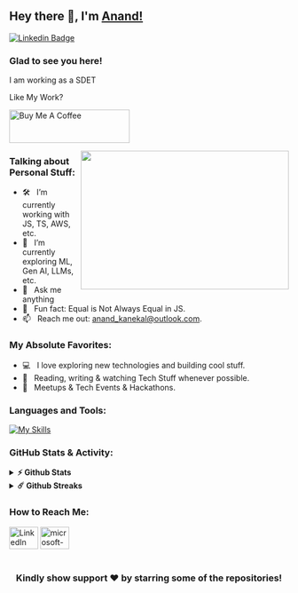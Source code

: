 ## Hey there 👋, I'm [Anand!](https://github.com/anand-kanekal/)

[![Linkedin Badge](https://img.shields.io/badge/-LinkedIn-0e76a8?style=flat-square&logo=Linkedin&logoColor=white)](https://linkedin.com/in/anand-kanekal)

### Glad to see you here!

I am working as a SDET

Like My Work?

<a href="https://www.buymeacoffee.com/iampavangandhi" target="_blank"><img src="https://cdn.buymeacoffee.com/buttons/v2/default-yellow.png" alt="Buy Me A Coffee" height="60px" width="217px" ></a>

<img align="right" height="250" width="375" alt="" src="https://www.animationliberty.com/assets/images/sm-video.gif" />

### Talking about Personal Stuff:

- 🛠 &nbsp; I’m currently working with JS, TS, AWS, etc.
- 🚀 &nbsp; I’m currently exploring ML, Gen AI, LLMs, etc.
- 💬 &nbsp; Ask me anything
- 👾 &nbsp; Fun fact: Equal is Not Always Equal in JS.
- 📫 &nbsp; Reach me out: anand_kanekal@outlook.com.

### My Absolute Favorites:

- 💻 &nbsp; I love exploring new technologies and building cool stuff.
- 📰 &nbsp; Reading, writing & watching Tech Stuff whenever possible.
- 🍕 &nbsp; Meetups & Tech Events & Hackathons.

### Languages and Tools:

[![My Skills](https://skillicons.dev/icons?i=java,python,html,selenium,gherkin,spring,mysql,maven,git,jenkins,postman)](https://skillicons.dev)

### GitHub Stats & Activity:

<details>
  <summary><b>⚡ Github Stats</b></summary>

  <br />
  <img height="180em" src="https://github-readme-stats.vercel.app/api?username=anand-kanekal&show_icons=true&hide_border=true&&count_private=true&include_all_commits=true" />
  <img height="180em" src="https://github-readme-stats.vercel.app/api/top-langs/?username=anand-kanekal&exclude_repo=KNN-Image-Classification&show_icons=true&hide_border=true&layout=compact&langs_count=8"/>
</details>

<details>
  <summary><b>☄️ Github Streaks</b></summary>

  <br />
  <img height="180em" src="https://github-readme-streak-stats.herokuapp.com/?user=anand-kanekal&hide_border=true" />
</details>

### How to Reach Me:

<div align="left">
  <a href="https://www.linkedin.com/in/anand-kanekal">
    <img alt="LinkedIn" title="LinkedIn" height="40" width="52" src="https://raw.githubusercontent.com/maurodesouza/profile-readme-generator/master/src/assets/icons/social/linkedin/default.svg"></a>

  <a href="mailto:anand_kanekal@outlook.com">  
  	<img src="https://raw.githubusercontent.com/maurodesouza/profile-readme-generator/master/src/assets/icons/social/microsoft-outlook/default.svg" width="52" height="40" alt="microsoft-outlook"/></a>
</div>

#

<div align="center">

### Kindly show support ❤️ by starring some of the repositories!

</div>
